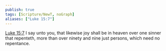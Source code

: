 ```yaml
---
publish: true
tags: [Scripture/NewT, noGraph]
aliases: ["Luke 15:7"]
---
```

[Luke 15:7](https://churchofjesuschrist.org/study/scriptures/nt/luke/15?lang=eng&id=p7#p7) I say unto you, that likewise joy shall be in heaven over one sinner that repenteth, more than over ninety and nine just persons, which need no repentance.
